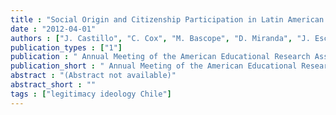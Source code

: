 ```yaml
---
title : "Social Origin and Citizenship Participation in Latin American Schools"
date : "2012-04-01"
authors : ["J. Castillo", "C. Cox", "M. Bascope", "D. Miranda", "J. Escobar"]
publication_types : ["1"]
publication : " Annual Meeting of the American Educational Research Association – AERA. Vancouver"
publication_short : " Annual Meeting of the American Educational Research Association – AERA. Vancouver"
abstract : "(Abstract not available)"
abstract_short : ""
tags : ["legitimacy ideology Chile"]
---
```

